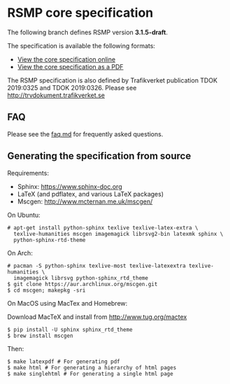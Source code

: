 # RSMP core specification
The following branch defines RSMP version **3.1.5-draft**.

The specification is available the following formats:

* [View the core specification online](http://rsmp-nordic.github.io/rsmp_core)
* [View the core specification as a PDF](https://github.com/rsmp-nordic/rsmp_core/releases/download/v3.1.4/rsmp-spec-3.1.4.pdf)

The RSMP specification is also defined by Trafikverket publication TDOK 2019:0325 and TDOK 2019:0326. Please see http://trvdokument.trafikverket.se

## FAQ
Please see the <a href="faq.md">faq.md</a> for frequently asked questions.

## Generating the specification from source

Requirements:

- Sphinx: https://www.sphinx-doc.org
- LaTeX (and pdflatex, and various LaTeX packages)
- Mscgen: http://www.mcternan.me.uk/mscgen/

On Ubuntu:

```
# apt-get install python-sphinx texlive texlive-latex-extra \
  texlive-humanities mscgen imagemagick librsvg2-bin latexmk sphinx \
  python-sphinx-rtd-theme
```

On Arch:

```
# pacman -S python-sphinx texlive-most texlive-latexextra texlive-humanities \
  imagemagick librsvg python-sphinx_rtd_theme
$ git clone https://aur.archlinux.org/mscgen.git
$ cd mscgen; makepkg -sri
```

On MacOS using MacTex and Homebrew:

Download MacTeX and install from http://www.tug.org/mactex

```
$ pip install -U sphinx sphinx_rtd_theme
$ brew install mscgen
```

Then:

```
$ make latexpdf # For generating pdf
$ make html # For generating a hierarchy of html pages
$ make singlehtml # For generating a single html page
```

